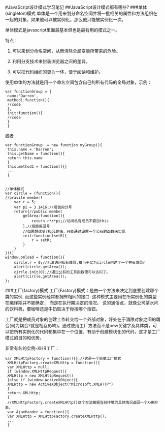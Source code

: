 #JavaScript设计模式学习笔记
##JavaScript设计模式都有哪些?
###单体(singleton)模式
单体是一个用来划分命名空间并将一批相关的属性和方法组织在一起的对象，如果他可以被实例化，那么他只能被实例化一次。

单体模式是javascript里面最基本但也是最有用的模式之一。

特点：

1. 可以来划分命名空间，从而清除全局变量所带来的危险。

2. 利用分支技术来封装浏览器之间的差异。

3. 可以把代码组织的更为一体，便于阅读和维护。

使用单体的方法就是用一个命名空间包含自己的所有代码的全局对象，示例：

    var functionGroup = {  
     name:'Darren',  
     method1:function(){  
     //code  
     },  
     init:function(){  
     //code  
     }  
     } 

或者

    var functionGroup  = new function myGroup(){  
     this.name = 'Darren';  
     this.getName = function(){  
     return this.name  
     }  
     this.method1 = function(){}  
     ...  
     } 


    //单体模式
    var circle = (function(){
    //pravite member!
        var r = 5;
        var pi = 3.1416;//后面用分号
        return{//public member
            getArea:function(){
                return r*r*pi;//访问私有成员不要加this
            },//后面用逗号
            //如果想改变r和pi的值，只能通过设置一个公有的函数来实现
            init:function(setR){
                r = setR;
            }
        }
    })()
    window.onload = function(){
        circle.r = 0;//无法访问私有成员,相当于又为circle创建了一个共有成员r
        alert(circle.getArea());
        circle.init(0);//通过公有的工具函数便可以访问了。
        alert(circle.getArea());
    };

    
###工厂(factory)模式
工厂(Factory)模式：是由一个方法来决定到底要创建哪个类的实例, 而这些实例经常都拥有相同的接口. 这种模式主要用在所实例化的类型在编译期并不能确定， 而是在执行期决定的情况。 说的通俗点，就像公司茶水间的饮料机，要咖啡还是牛奶取决于你按哪个按钮。

工厂就是把成员对象的创建工作转交给一个外部对象，好处在于消除对象之间的耦合(何为耦合?就是相互影响)。通过使用工厂方法而不是new关键字及具体类，可以把所有实例化的代码都集中在一个位置，有助于创建模块化的代码，这才是工厂模式的目的和优势。

非常有名的实例-XHR工厂：

    var XMLHttpFactory = function(){};//这是一个简单工厂模式  
     XMLHttpFactory.createXMLHttp = function(){  
     var XMLHttp = null;  
     if (window.XMLHttpRequest){  
     XMLHttp = new XMLHttpRequest()  
     }else if (window.ActiveXObject){  
     XMLHttp = new ActiveXObject("Microsoft.XMLHTTP")  
     }  
     return XMLHttp;  
     }  
     //XMLHttpFactory.createXMLHttp()这个方法根据当前环境的具体情况返回一个XHR对象。  
     var AjaxHander = function(){  
     var XMLHttp = XMLHttpFactory.createXMLHttp();  
     ...  
     } 
     
